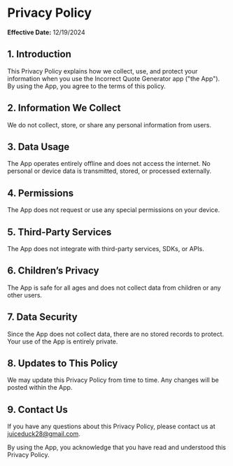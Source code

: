 # Privacy Policy

**Effective Date:** 12/19/2024

## 1. Introduction
This Privacy Policy explains how we collect, use, and protect your information when you use the Incorrect Quote Generator app ("the App"). By using the App, you agree to the terms of this policy.

## 2. Information We Collect
We do not collect, store, or share any personal information from users.

## 3. Data Usage
The App operates entirely offline and does not access the internet. No personal or device data is transmitted, stored, or processed externally.

## 4. Permissions
The App does not request or use any special permissions on your device.

## 5. Third-Party Services
The App does not integrate with third-party services, SDKs, or APIs.

## 6. Children’s Privacy
The App is safe for all ages and does not collect data from children or any other users.

## 7. Data Security
Since the App does not collect data, there are no stored records to protect. Your use of the App is entirely private.

## 8. Updates to This Policy
We may update this Privacy Policy from time to time. Any changes will be posted within the App.

## 9. Contact Us
If you have any questions about this Privacy Policy, please contact us at juiceduck28@gmail.com.

By using the App, you acknowledge that you have read and understood this Privacy Policy.

